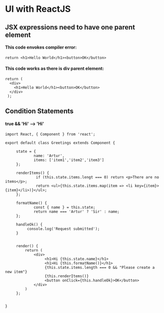 # UI with ReactJS
## JSX expressions need to have one parent element
#### This code envokes compiler error:
```
return <h1>Hello World</h1><button>OK</button>
```
#### This code works as there is div parent element:
```
return (
  <div>
    <h1>Hello World</h1><button>OK</button>
  </div>
 );
```

## Condition Statements
#### true && 'Hi' --> 'Hi'
```
import React, { Component } from 'react';

export default class Greetings extends Component {

     state = {
             name: 'Artur',
             items: ['item1','item2','item3']
     };

     renderItems() {
              if (this.state.items.lengt === 0) return <p>There are no items</p>;
              return <ul>{this.state.items.map(item => <li key={item}>{item}</li>)}</ul>;
     };
     
     formatName() {
             const { name } = this.state;
             return name === 'Artur' ? 'Sir' : name;
     };
     
     handleOk() {
          console.log('Request submitted');
     }
     
     
     render() {
         return (
             <div>
                  <h1>Hi {this.state.name}</h1>
                  <h1>Hi {this.formatName()}</h1>
                  {this.state.items.length === 0 && "Please create a new item"}
                  {this.renderItems()}
                  <button onClick={this.handleOk}>OK</button>
             </div>
         )
     };
     

}
```
